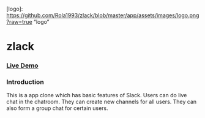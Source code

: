 
[logo]: https://github.com/Rola1993/zlack/blob/master/app/assets/images/logo.png?raw=true “logo”


# zlack

### [Live Demo](https://zlack-la.herokuapp.com/#/)

### Introduction

This is a app clone which has basic features of Slack. Users can do live chat in the chatroom. They can create new channels for all users. They can also form a group chat for certain users.
